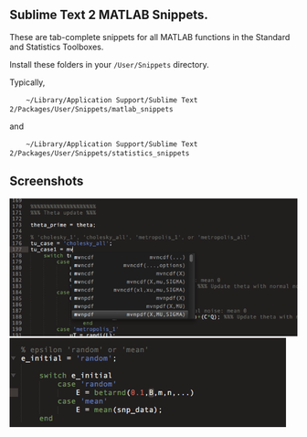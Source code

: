Sublime Text 2 MATLAB Snippets.
----
These are tab-complete snippets for all MATLAB functions in the Standard and Statistics Toolboxes.  

Install these folders in your `/User/Snippets` directory.  

Typically, 


		~/Library/Application Support/Sublime Text 2/Packages/User/Snippets/matlab_snippets

and

		~/Library/Application Support/Sublime Text 2/Packages/User/Snippets/statistics_snippets


Screenshots
-----

![Screenshot](https://github.com/AGS-Knight/matlab-snipp/raw/master/screenshots/screenshot1.png)
![Screenshot1](https://github.com/AGS-Knight/matlab-snipp/raw/master/screenshots/screenshot2.png)
